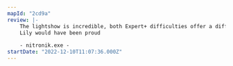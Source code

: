 ```yaml
---
mapId: "2cd9a"
review: |-
    The lightshow is incredible, both Expert+ difficulties offer a different take on the song and are very fun, plus an accessible spread of lower difficulties make this an excellent, well rounded package.
    Lily would have been proud
    
    - nitronik.exe -
startDate: "2022-12-10T11:07:36.000Z"
---
```

